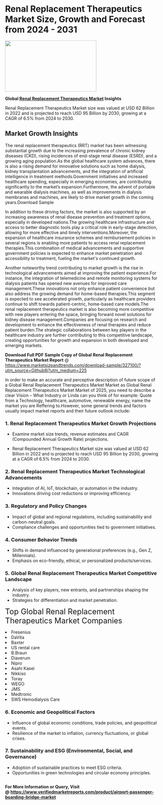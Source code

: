 <H1>Renal Replacement Therapeutics Market Size, Growth and Forecast from 2024 - 2031</H1><img class="aligncenter size-medium wp-image-584254" src="https://thirdeyenews.in/wp-content/uploads/2024/09/Global-Market-Research-300x168.jpeg" alt="" width="300" height="168" /><p><strong>Global&nbsp;<a href="https://www.marketsizeandtrends.com/download-sample/327100/?utm_source=Github8j?utm_medium=225">Renal Replacement Therapeutics Market</a> Insights</strong></p><p>Renal Replacement Therapeutics Market size was valued at USD 62 Billion in 2022 and is projected to reach USD 95 Billion by 2030, growing at a CAGR of 6.5% from 2024 to 2030.</p><p><h2>Market Growth Insights</h2> <p>The renal replacement therapeutics (RRT) market has been witnessing substantial growth due to the increasing prevalence of chronic kidney diseases (CKD), rising incidences of end-stage renal disease (ESRD), and a growing aging population.As the global healthcare system advances, there is also a rising demand for innovative solutions such as home dialysis, kidney transplantation advancements, and the integration of artificial intelligence in treatment methods.Government initiatives and increased healthcare spending, especially in emerging economies, are contributing significantly to the market’s expansion.Furthermore, the advent of portable and wearable dialysis machines, as well as improvements in dialysis membranes and machines, are likely to drive market growth in the coming years.Download Sample</p> <p>In addition to these driving factors, the market is also supported by an increasing awareness of renal disease prevention and treatment options, especially in developed nations.The growing healthcare infrastructure and access to better diagnostic tools play a critical role in early-stage detection, allowing for more effective and timely interventions.Moreover, the expansion of healthcare insurance schemes and reimbursement policies in several regions is enabling more patients to access renal replacement therapies.This combination of medical advancements and supportive government policies is expected to enhance market penetration and accessibility to treatment, fueling the market's continued growth.</p> <p>Another noteworthy trend contributing to market growth is the rise in technological advancements aimed at improving the patient experience.For instance, the integration of telemedicine and remote monitoring systems for dialysis patients has opened new avenues for improved care management.These innovations not only enhance patient convenience but also address the growing demand for home-based therapies.This segment is expected to see accelerated growth, particularly as healthcare providers continue to shift towards patient-centric, home-based care models.The renal replacement therapeutics market is also becoming more competitive with new players entering the space, bringing forward novel solutions for kidney disease management.Companies are focusing on research and development to enhance the effectiveness of renal therapies and reduce patient burden.The strategic collaborations between key players in the healthcare industry are further contributing to this competitive landscape, creating opportunities for growth and expansion in both developed and emerging markets.</p> <p></p><p><span class=""><strong>Download Full PDF Sample Copy of Global Renal Replacement Therapeutics Market Report</strong> @ <a href="https://www.marketsizeandtrends.com/download-sample/327100/?utm_source=Github8j?utm_medium=225" target="_blank">https://www.marketsizeandtrends.com/download-sample/327100/?utm_source=Github8j?utm_medium=225</a></span></p><p>In order to make an accurate and perceptive description of future scope of a Global&nbsp;Renal Replacement Therapeutics Market Market as Global&nbsp;Renal Replacement Therapeutics Market Market of 2025, you need to describe a clear Vision &ndash; What Industry or Linda can you think of for example: Quote from a Technology, healthcare, automotive, renewable energy, name the market you are Reffering to.However, some general trends and factors usually impact market reports and their future outlook include:</p><h3>1.&nbsp;<strong>Renal Replacement Therapeutics Market Growth Projections</strong></h3><ul><li>Examine market size trends, revenue estimates and CAGR (Compounded Annual Growth Rate) projections.</li><li><p>Renal Replacement Therapeutics Market size was valued at USD 62 Billion in 2022 and is projected to reach USD 95 Billion by 2030, growing at a CAGR of 6.5% from 2024 to 2030.</p></li></ul><h3>2.&nbsp;<strong>Renal Replacement Therapeutics Market Technological Advancements</strong></h3><ul><li>Integration of AI, IoT, blockchain, or automation in the industry.</li><li>Innovations driving cost reductions or improving efficiency.</li></ul><h3>3.&nbsp;<strong>Regulatory and Policy Changes</strong></h3><ul><li>Impact of global and regional regulations, including sustainability and carbon-neutral goals.</li><li>Compliance challenges and opportunities tied to government initiatives.</li></ul><h3>4.&nbsp;<strong>Consumer Behavior Trends</strong></h3><ul><li>Shifts in demand influenced by generational preferences (e.g., Gen Z, Millennials).</li><li>Emphasis on eco-friendly, ethical, or personalized products/services.</li></ul><h3>5.&nbsp;<strong>Global Renal Replacement Therapeutics Market Competitive Landscape</strong></h3><ul><li>Analysis of key players, new entrants, and partnerships shaping the industry.</li><li>Strategies for differentiation and market penetration.</li></ul><p data-pm-slice="1 1 []"><span style="color: inherit; font-family: inherit; font-size: 25px;">Top Global Renal Replacement Therapeutics Market Companies</span></p><div class="" data-test-id=""><p><li>Fresenius</li><li> DaVita</li><li> Baxter</li><li> US rental care</li><li> B.Braun</li><li> Diaverum</li><li> Nipro</li><li> Asahi Kasei</li><li> Nikkiso</li><li> Toray</li><li> WEGO</li><li> JMS</li><li> Medtronic</li><li> SWS Hemodialysis Care</li></p></div><h3>6.&nbsp;<strong>Economic and Geopolitical Factors</strong></h3><ul><li>Influence of global economic conditions, trade policies, and geopolitical events.</li><li>Resilience of the market to inflation, currency fluctuations, or global crises.</li></ul><h3>7.&nbsp;<strong>Sustainability and ESG (Environmental, Social, and Governance)</strong></h3><ul><li>Adoption of sustainable practices to meet ESG criteria.</li><li>Opportunities in green technologies and circular economy principles.</li></ul><h2><strong style="font-size: 14px;">For More Information or Query, Visit @&nbsp;</strong><a style="background-color: #ffffff; font-size: 14px;" href="https://www.marketsizeandtrends.com/report/renal-replacement-therapeutics-market/" target="_blank">https://www.verifiedmarketreports.com/product/airport-passenger-boarding-bridge-market</a></h2>